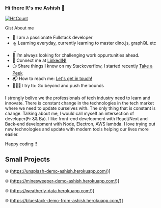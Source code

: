 ### Hi there It's me Ashish 👋

[![HitCount](http://hits.dwyl.com/ghost-tt/ghost-tt.svg)](http://hits.dwyl.com/ghost-tt/ghost-tt)

Gist About me

- 🎤 I am a passionate Fullstack developer
- 🛸 Learning everyday, currently learning to master dino.js, graphQL etc ...
- 🌋 I’m always looking for challenging work oppurtunities ahead.
- 💬 Connect me at [LinkedIN!](https://www.linkedin.com/in/ashish-sharma95/)
- 📺 Share things I know on my Stackoverflow, I started recently [Take a Peek](https://stackoverflow.com/users/12646875/ashish-bhardwaj)
- 📬 How to reach me: <a href="mailto:ashishbhardwaj727@gmail.com">Let's get in touch!</a>
- 🧗🏾‍♀️ I try to: Go beyond and push the bounds


###

I strongly belive we the professionals of tech industry need to learn and innovate. There is constant change in the technologies in the tech market where we need to update ourselves with. The only thing that is constant is change. Talking about me, I would call myself an intersection of developer(Fr && Ba). I like front-end development with React/Next and Back-end development with Node, Electron, AWS lambda. I love trying out new technologies and update with modern tools helping our lives more easier.

Happy coding !!


## Small Projects

:globe_with_meridians: (https://unsplash-demo-ashish.herokuapp.com/)]

:globe_with_meridians: (https://minesweeper-demo-ashish.herokuapp.com/)]

:globe_with_meridians: (https://weatherly-data.herokuapp.com/)]

:globe_with_meridians: (https://bluestack-demo-from-ashish.herokuapp.com/)]

